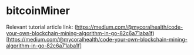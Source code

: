 # bitcoinMiner

Relevant tutorial article link: (https://medium.com/@mycoralhealth/code-your-own-blockchain-mining-algorithm-in-go-82c6a71aba1f)[https://medium.com/@mycoralhealth/code-your-own-blockchain-mining-algorithm-in-go-82c6a71aba1f]
